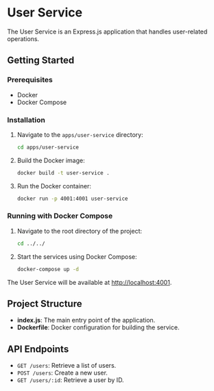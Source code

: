 # User Service

The User Service is an Express.js application that handles user-related operations.

## Getting Started

### Prerequisites

- Docker
- Docker Compose

### Installation

1. Navigate to the `apps/user-service` directory:

   ```bash
   cd apps/user-service
   ```

2. Build the Docker image:

   ```bash
   docker build -t user-service .
   ```

3. Run the Docker container:

   ```bash
   docker run -p 4001:4001 user-service
   ```

### Running with Docker Compose

1. Navigate to the root directory of the project:

   ```bash
   cd ../../
   ```

2. Start the services using Docker Compose:

   ```bash
   docker-compose up -d
   ```

The User Service will be available at [http://localhost:4001](http://localhost:4001).

## Project Structure

- **index.js**: The main entry point of the application.
- **Dockerfile**: Docker configuration for building the service.

## API Endpoints

- `GET /users`: Retrieve a list of users.
- `POST /users`: Create a new user.
- `GET /users/:id`: Retrieve a user by ID.
